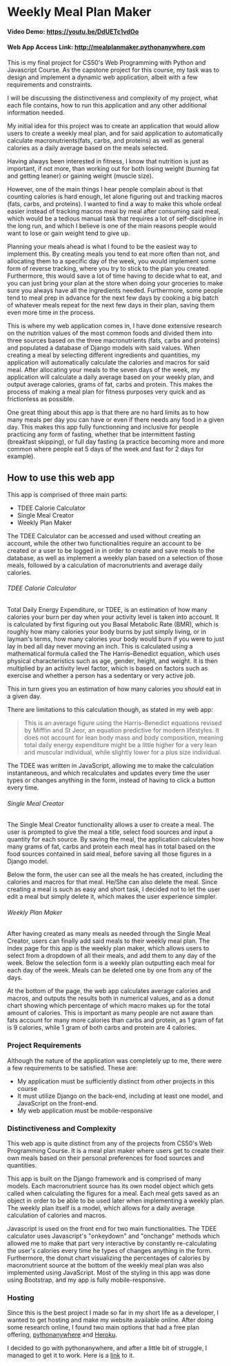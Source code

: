 # Weekly Meal Plan Maker

#### Video Demo:  <https://youtu.be/DdUETc1vdOo>

#### Web App Access Link: <http://mealplanmaker.pythonanywhere.com>

This is my final project for CS50's Web Programming with Python and Javascript Course.
As the capstone project for this course, my task was to design and implement a dynamic web application, albeit with a few requirements and constraints.

I will be discussing the distinctiveness and complexity of my project, what each file contains, how to run this application and any other additional information needed.

My initial idea for this project was to create an application that would allow users to create a weekly meal plan, and for said application to automatically calculate macronutrients(fats, carbs, and proteins) as well as general calories as a daily average based on the meals selected. 

Having always been interested in fitness, I know that nutrition is just as important, if not more, than working out for both losing weight (burning fat and getting leaner) or gaining weight (muscle size).

However, one of the main things I hear people complain about is that counting calories is hard enough, let alone figuring out and tracking macros (fats, carbs, and proteins). I wanted to find a way to make this whole ordeal easier instead of tracking macros meal by meal after consuming said meal, which would be a tedious manual task that requires a lot of self-discipline in the long run, and which I believe is one of the main reasons people would want to lose or gain weight tend to give up. 

Planning your meals ahead is what I found to be the easiest way to implement this. By creating meals you tend to eat more often than not, and allocating them to a specific day of the week, you would implement some form of reverse tracking, where you try to stick to the plan you created. Furthermore, this would save a lot of time having to decide what to eat, and you can just bring your plan at the store when doing your groceries to make sure you always have all the ingredients needed. 
Furthermore, some people tend to meal prep in advance for the next few days by cooking a big batch of whatever meals repeat for the next few days in their plan, saving them even more time in the process.

This is where my web application comes in, I have done extensive research on the nutrition values of the most common foods and divided them into three sources based on the three macronutrients (fats, carbs and proteins) and populated a database of Django models with said values. When creating a meal by selecting different ingredients and quantities, my application will automatically calculate the calories and macros for said meal. 
After allocating your meals to the seven days of the week, my application will calculate a daily average based on your weekly plan, and output average calories, grams of fat, carbs and protein. This makes the process of making a meal plan for fitness purposes very quick and as frictionless as possible.

One great thing about this app is that there are no hard limits as to how many meals per day you can have or even if there needs any food in a given day. This makes this app fully functionning and inclusive for people practicing any form of fasting, whether that be intermittent fasting (breakfast skipping), or full day fasting (a practice becoming more and more common where people eat 5 days of the week and fast for 2 days for example). 

## How to use this web app

This app is comprised of three main parts:

- TDEE Calorie Calculator
- Single Meal Creator
- Weekly Plan Maker

The TDEE Calculator can be accessed and used without creating an account, while the other two functionalities require an account to be created or a user to be logged in in order to create and save meals to the database, as well as implement a weekly plan based on a selection of those meals, followed by a calculation of macronutrients and average daily calories.

###### TDEE Calorie Calculator

Total Daily Energy Expenditure, or TDEE, is an estimation of how many calories your burn per day when your activity level is taken into account. 
It is calculated by first figuring out you Basal Metabolic Rate (BMR), which is roughly how many calories your body burns by just simply living, or in layman's terms, how many calories your body would burn if you were to just lay in bed all day never moving an inch. 
This is calculated using a mathematical formula called the The Harris–Benedict equation, which uses physical characteristics such as age, gender, height, and weight. 
It is then multiplied by an activity level factor, which is based on factors such as exercise and whether a person has a sedentary or very active job.

This in turn gives you an estimation of how many calories you *should* eat in a given day.

There are limitations to this calculation though, as stated in my web app:
> This is an average figure using the Harris–Benedict equations revised by Mifflin and St Jeor, an equation predictive for modern lifestyles. It does not account for lean body mass and body composition, meaning total daily energy expenditure might be a little higher for a very lean and muscular individual, while slightly lower for a plus size individual.

The TDEE was written in JavaScript, allowing me to make the calculation instantaneous, and which recalculates and updates every time the user types or changes anything in the form, instead of having to click a button every time.

###### Single Meal Creator

The Single Meal Creator functionality allows a user to create a meal. 
The user is prompted to give the meal a title, select food sources and input a quantity for each source.
By saving the meal, the application calculates how many grams of fat, carbs and protein each meal has in total based on the food sources contained in said meal, before saving all those figures in a Django model.

Below the form, the user can see all the meals he has created, including the calories and macros for that meal. He/She can also delete the meal. Since creating a meal is such as easy and short task, I decided not to let the user edit a meal but simply delete it, which makes the user experience simpler.

###### Weekly Plan Maker

After having created as many meals as needed through the Single Meal Creator, users can finally add said meals to their weekly meal plan. 
The index page for this app is the weekly plan maker, which allows users to select from a dropdown of all their meals, and add them to any day of the week.
Below the selection form is a weekly plan outputting each meal for each day of the week. Meals can be deleted one by one from any of the days.

At the bottom of the page, the web app calculates average calories and macros, and outputs the results both in numerical values, and as a donut chart showing which percentage of which macro makes up for the total amount of calories. This is important as many people are not aware than fats account for many more calories than carbs and protein, as 1 gram of fat is 9 calories, while 1 gram of both carbs and protein are 4 calories.

### Project Requirements

Although the nature of the application was completely up to me, there were a few requirements to be satisfied. These are:

- My application must be sufficiently distinct from other projects in this course
- It must utilize Django on the back-end, including at least one model, and JavaScript on the front-end.
- My web application must be mobile-responsive

### Distinctiveness and Complexity

This web app is quite distinct from any of the projects from CS50's Web Programming Course. It is a meal plan maker where users get to create their own meals based on their personal preferences for food sources and quantities. 

This app is built on the Django framework and is comprised of many models. Each macronutrient source has its own model object which gets called when calculating the figures for a meal. Each meal gets saved as an object in order to be able to be used later when implementing a weekly plan. The weekly plan itself is a model, which allows for a daily average calculation of calories and macros.

Javascript is used on the front end for two main functionalities. The TDEE calculator uses Javascript's "onkeydown" and "onchange" methods which allowed me to make that part very interactive by constantly re-calculating the user's calories every time he types of changes anything in the form.
Furthermore, the donut chart visualizing the percentages of calories by macronutrient source at the bottom of the weekly meal plan was also implemented using JavaScript.
Most of the styling in this app was done using Bootstrap, and my app is fully mobile-responsive.


### Hosting

Since this is the best project I made so far in my short life as a developer, I wanted to get hosting and make my website available online. 
After doing some research online, I found two main options that had a free plan offering, [pythonanywhere](https://www.pythonanywhere.com/) and [Heroku](https://www.heroku.com/).

I decided to go with pythonanywhere, and after a little bit of struggle, I managed to get it to work.
Here is a [link](http://mealplanmaker.pythonanywhere.com/) to it.


